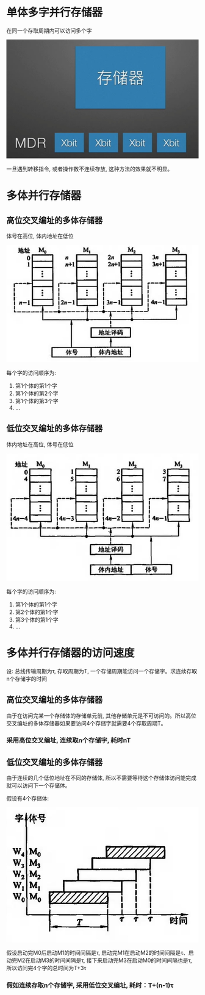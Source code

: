 # 单体多字并行存储器

在同一个存取周期内可以访问多个字

![](img/dtdz.jpg)

一旦遇到转移指令, 或者操作数不连续存放, 这种方法的效果就不明显。

# 多体并行存储器

## 高位交叉编址的多体存储器

体号在高位, 体内地址在低位

![](img/gaowei.jpg)

每个字的访问顺序为:
1. 第1个体的第1个字
2. 第1个体的第2个字
3. 第1个体的第3个字
4. ...

## 低位交叉编址的多体存储器

体内地址在高位, 体号在低位

![](img/diwei.jpg)

每个字的访问顺序为:
1. 第1个体的第1个字
2. 第2个体的第1个字
3. 第3个体的第1个字
4. ...

# 多体并行存储器的访问速度

设: 总线传输周期为τ, 存取周期为T, 一个存储周期能访问一个存储字。求连续存取n个存储字的时间

## 高位交叉编址的多体存储器

由于在访问完某一个存储体的存储单元前, 其他存储单元是不可访问的。所以高位交叉编址的多体存储器如果要访问4个存储字就需要4个存取周期T。

### 采用高位交叉编址, 连续取n个存储字, 耗时nT

## 低位交叉编址的多体存储器

由于连续的几个低位地址在不同的存储体, 所以不需要等待这个存储体访问能完成就可以访问下一个存储体。

假设有4个存储体:

![](img/dwsj.jpg)

假设启动完M0后启动M1的时间间隔是τ, 启动完M1在启动M2的时间间隔是τ、启动完M2在启动M3的时间间隔是τ, 接下来启动完M3在启动M0的时间间隔也是τ, 所以访问完4个字的总时间为T+3τ

### 假如连续存取n个存储字, 采用低位交叉编址, 耗时：T+(n-1)τ
